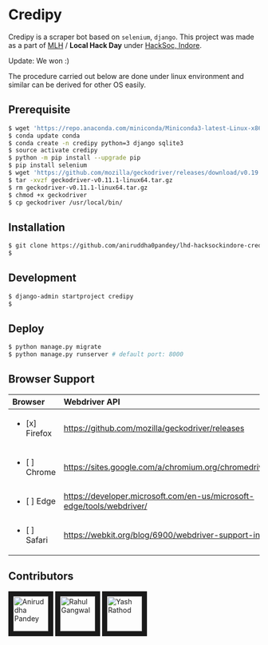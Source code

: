 # Credipy
Credipy is a scraper bot based on `selenium`, `django`. This project was made as a part of [MLH](https://localhackday.mlh.io/lhd-2018/events/501-hacksocindore?fbclid=IwAR3DV8ihEhePsi-32PVJBHUHftcy1PFDP29AX_npnvlF8VGNARSYHhOAbJM) / **Local Hack Day** under [HackSoc, Indore](https://hacksocindore.github.io/).

Update: We won :)

The procedure carried out below are done under linux environment and similar can be derived for other OS easily.
  
## Prerequisite
```bash
$ wget 'https://repo.anaconda.com/miniconda/Miniconda3-latest-Linux-x86_64.sh'
$ conda update conda
$ conda create -n credipy python=3 django sqlite3
$ source activate credipy
$ python -m pip install --upgrade pip
$ pip install selenium
$ wget 'https://github.com/mozilla/geckodriver/releases/download/v0.19.1/geckodriver-v0.19.1-linux64.tar.gz'
$ tar -xvzf geckodriver-v0.11.1-linux64.tar.gz
$ rm geckodriver-v0.11.1-linux64.tar.gz
$ chmod +x geckodriver
$ cp geckodriver /usr/local/bin/
```

## Installation
```bash
$ git clone https://github.com/aniruddha0pandey/lhd-hacksockindore-credipy.git
$ 
```

## Development
```bash
$ django-admin startproject credipy
$ 
```

## Deploy
```bash
$ python manage.py migrate
$ python manage.py runserver # default port: 8000
```

## Browser Support
| Browser | Webdriver API |
|:------- |:------------- |
| <ul><li>[x] Firefox</li></ul> | https://github.com/mozilla/geckodriver/releases                       |
| <ul><li>[ ] Chrome</li></ul>  | https://sites.google.com/a/chromium.org/chromedriver/downloads        |
| <ul><li>[ ] Edge</li></ul>    | https://developer.microsoft.com/en-us/microsoft-edge/tools/webdriver/ |
| <ul><li>[ ] Safari</li></ul>  | https://webkit.org/blog/6900/webdriver-support-in-safari-10/          |


## Contributors

<a href="../../../../aniruddha0pandey" target="_blank"><img src="https://avatars1.githubusercontent.com/u/31156696?s=460&v=4" 
alt="Aniruddha Pandey" width="70" height="70" border="10" /></a> <a href="../../../../rahul-mhl" target="_blank"><img src="https://avatars2.githubusercontent.com/u/45726717?s=400&v=4" alt="Rahul Gangwal" width="70" height="70" border="10" /></a> <a href="../../../../yashrt" target="_blank"><img src="https://avatars1.githubusercontent.com/u/39941246?s=400&v=4" alt="Yash Rathod" width="70" height="70" border="10" /></a>
